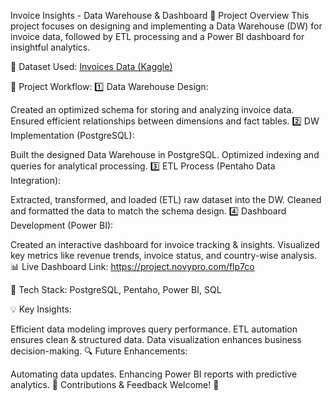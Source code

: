 Invoice Insights - Data Warehouse & Dashboard
🚀 Project Overview
This project focuses on designing and implementing a Data Warehouse (DW) for invoice data, followed by ETL processing and a Power BI dashboard for insightful analytics.

🔗 Dataset Used: [Invoices Data (Kaggle)](https://www.kaggle.com/datasets/ghassenkhaled/invoices-data)

🔧 Project Workflow:
1️⃣ Data Warehouse Design:

Created an optimized schema for storing and analyzing invoice data.
Ensured efficient relationships between dimensions and fact tables.
2️⃣ DW Implementation (PostgreSQL):

Built the designed Data Warehouse in PostgreSQL.
Optimized indexing and queries for analytical processing.
3️⃣ ETL Process (Pentaho Data Integration):

Extracted, transformed, and loaded (ETL) raw dataset into the DW.
Cleaned and formatted the data to match the schema design.
4️⃣ Dashboard Development (Power BI):

Created an interactive dashboard for invoice tracking & insights.
Visualized key metrics like revenue trends, invoice status, and country-wise analysis.
📊 Live Dashboard Link: https://project.novypro.com/flp7co

📌 Tech Stack: PostgreSQL, Pentaho, Power BI, SQL

💡 Key Insights:

Efficient data modeling improves query performance.
ETL automation ensures clean & structured data.
Data visualization enhances business decision-making.
🔍 Future Enhancements:

Automating data updates.
Enhancing Power BI reports with predictive analytics.
🎯 Contributions & Feedback Welcome! 🚀
